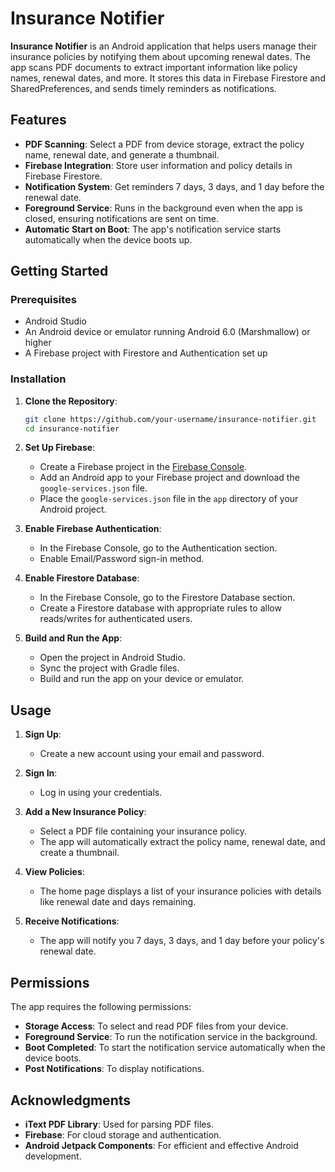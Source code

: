 # Insurance Notifier


**Insurance Notifier** is an Android application that helps users manage their insurance policies by notifying them about upcoming renewal dates. The app scans PDF documents to extract important information like policy names, renewal dates, and more. It stores this data in Firebase Firestore and SharedPreferences, and sends timely reminders as notifications.

## Features

- **PDF Scanning**: Select a PDF from device storage, extract the policy name, renewal date, and generate a thumbnail.
- **Firebase Integration**: Store user information and policy details in Firebase Firestore.
- **Notification System**: Get reminders 7 days, 3 days, and 1 day before the renewal date.
- **Foreground Service**: Runs in the background even when the app is closed, ensuring notifications are sent on time.
- **Automatic Start on Boot**: The app's notification service starts automatically when the device boots up.

## Getting Started

### Prerequisites

- Android Studio
- An Android device or emulator running Android 6.0 (Marshmallow) or higher
- A Firebase project with Firestore and Authentication set up

### Installation

1. **Clone the Repository**:
   ```bash
   git clone https://github.com/your-username/insurance-notifier.git
   cd insurance-notifier
   ```

2. **Set Up Firebase**:
   - Create a Firebase project in the [Firebase Console](https://console.firebase.google.com/).
   - Add an Android app to your Firebase project and download the `google-services.json` file.
   - Place the `google-services.json` file in the `app` directory of your Android project.

3. **Enable Firebase Authentication**:
   - In the Firebase Console, go to the Authentication section.
   - Enable Email/Password sign-in method.

4. **Enable Firestore Database**:
   - In the Firebase Console, go to the Firestore Database section.
   - Create a Firestore database with appropriate rules to allow reads/writes for authenticated users.

5. **Build and Run the App**:
   - Open the project in Android Studio.
   - Sync the project with Gradle files.
   - Build and run the app on your device or emulator.

## Usage

1. **Sign Up**:
   - Create a new account using your email and password.

2. **Sign In**:
   - Log in using your credentials.

3. **Add a New Insurance Policy**:
   - Select a PDF file containing your insurance policy.
   - The app will automatically extract the policy name, renewal date, and create a thumbnail.

4. **View Policies**:
   - The home page displays a list of your insurance policies with details like renewal date and days remaining.

5. **Receive Notifications**:
   - The app will notify you 7 days, 3 days, and 1 day before your policy's renewal date.

## Permissions

The app requires the following permissions:

- **Storage Access**: To select and read PDF files from your device.
- **Foreground Service**: To run the notification service in the background.
- **Boot Completed**: To start the notification service automatically when the device boots.
- **Post Notifications**: To display notifications.



## Acknowledgments

- **iText PDF Library**: Used for parsing PDF files.
- **Firebase**: For cloud storage and authentication.
- **Android Jetpack Components**: For efficient and effective Android development.

